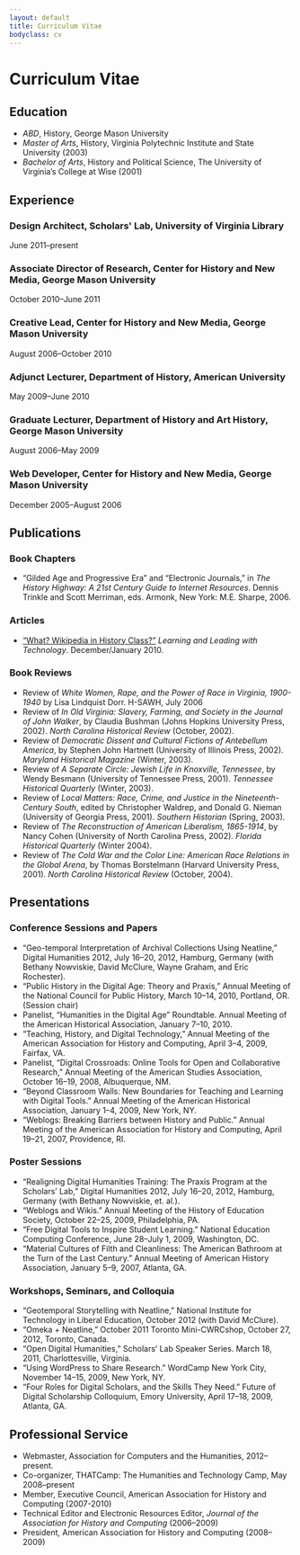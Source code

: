 ```yaml
---
layout: default
title: Curriculum Vitae
bodyclass: cv
---
```


# Curriculum Vitae

## Education

* *ABD*, History, George Mason University
* *Master of Arts*, History, Virginia Polytechnic Institute and State University
  (2003)
* *Bachelor of Arts*, History and Political Science, The University of Virginia’s College at Wise (2001)

## Experience

### Design Architect, Scholars' Lab, University of Virginia Library
June 2011–present

### Associate Director of Research, Center for History and New Media, George Mason University
October 2010–June 2011

### Creative Lead, Center for History and New Media, George Mason University
August 2006–October 2010

### Adjunct Lecturer, Department of History, American University
May 2009–June 2010

### Graduate Lecturer, Department of History and Art History, George Mason University
August 2006–May 2009

### Web Developer, Center for History and New Media, George Mason University
December 2005–August 2006

## Publications 

### Book Chapters
    
* “Gilded Age and Progressive Era” and “Electronic Journals,” in _The History Highway: A 21st Century Guide to Internet Resources_. Dennis Trinkle and Scott Merriman, eds. Armonk, New York: M.E. Sharpe, 2006.

### Articles

* [“What? Wikipedia in History Class?”](http://www.iste.org/learn/publications/learning-and-leading/issues/Learning_Connections_What_Wikipedia_in_History_Class.aspx) _Learning and Leading with Technology_. December/January 2010.

### Book Reviews

* Review of _White Women, Rape, and the Power of Race in Virginia, 1900-1940_ by Lisa Lindquist Dorr. H-SAWH, July 2006
* Review of _In Old Virginia: Slavery, Farming, and Society in the Journal of John Walker_, by Claudia Bushman (Johns Hopkins University Press, 2002). _North Carolina Historical Review_ (October, 2002).
* Review of _Democratic Dissent and Cultural Fictions of Antebellum America_, by Stephen John Hartnett (University of Illinois Press, 2002). _Maryland Historical Magazine_ (Winter, 2003).
* Review of _A Separate Circle: Jewish Life in Knoxville, Tennessee_, by Wendy Besmann (University of Tennessee Press, 2001). _Tennessee Historical Quarterly_ (Winter, 2003).
* Review of _Local Matters: Race, Crime, and Justice in the Nineteenth-Century South_, edited by Christopher Waldrep, and Donald G. Nieman (University of Georgia Press, 2001). _Southern Historian_ (Spring, 2003).
* Review of _The Reconstruction of American Liberalism, 1865-1914_, by Nancy Cohen (University of North Carolina Press, 2002). _Florida Historical Quarterly_ (Winter 2004).        
* Review of _The Cold War and the Color Line: American Race Relations in the Global Arena_, by Thomas Borstelmann (Harvard University Press, 2001). _North Carolina Historical Review_ (October, 2004).

## Presentations

### Conference Sessions and Papers

* “Geo-temporal Interpretation of Archival Collections Using Neatline,”  Digital Humanities 2012, July 16–20, 2012, Hamburg,
Germany (with Bethany Nowviskie, David McClure, Wayne Graham, and Eric Rochester).
* “Public History in the Digital Age: Theory and Praxis,” Annual Meeting of the National Council for Public History, March 10–14, 2010, Portland, OR. (Session chair)
* Panelist, “Humanities in the Digital Age” Roundtable. Annual Meeting of the American Historical Association, January 7–10, 2010.
* “Teaching, History, and Digital Technology,” Annual Meeting of the American Association for History and Computing, April 3–4, 2009, Fairfax, VA.
* Panelist, “Digital Crossroads: Online Tools for Open and Collaborative Research,” Annual Meeting of the American Studies Association, October 16–19, 2008, Albuquerque, NM.
* “Beyond Classroom Walls: New Boundaries for Teaching and Learning with Digital Tools.” Annual Meeting of the American Historical Association, January 1–4, 2009, New York, NY.
* “Weblogs: Breaking Barriers between History and Public.” Annual Meeting of the American Association for History and Computing, April 19–21, 2007, Providence, RI.

### Poster Sessions

* “Realigning Digital Humanities Training: The Praxis Program at the Scholars’ Lab,” Digital Humanities 2012, July 16–20, 2012, Hamburg, Germany (with Bethany Nowviskie, et. al.).
* “Weblogs and Wikis.” Annual Meeting of the History of Education Society, October 22–25, 2009, Philadelphia, PA.
* “Free Digital Tools to Inspire Student Learning.” National Education Computing Conference, June 28–July 1, 2009, Washington, DC.        
* “Material Cultures of Filth and Cleanliness: The American Bathroom at the Turn of the Last Century.” Annual Meeting of American History Association, January 5–9, 2007, Atlanta, GA.

### Workshops, Seminars, and Colloquia

* “Geotemporal Storytelling with Neatline,” National Institute for Technology in Liberal Education, October 2012 (with David McClure).
* “Omeka + Neatline,” October 2011 Toronto Mini-CWRCshop, October 27, 2012, Toronto, Canada.
* “Open Digital Humanities,” Scholars’ Lab Speaker Series. March 18, 2011, Charlottesville, Virginia.
* “Using WordPress to Share Research.” WordCamp New York City, November 14–15, 2009, New York, NY.
* “Four Roles for Digital Scholars, and the Skills They Need.” Future of Digital Scholarship Colloquium, Emory University, April 17–18, 2009, Atlanta, GA.

## Professional Service

* Webmaster, Association for Computers and the Humanities, 2012–present.
* Co-organizer, THATCamp: The Humanities and Technology Camp, May 2008–present        
* Member, Executive Council, American Association for History and Computing (2007-2010)
* Technical Editor and Electronic Resources Editor, _Journal of the Association for History and Computing_ (2006–2009)
* President, American Association for History and Computing (2008–2009)

